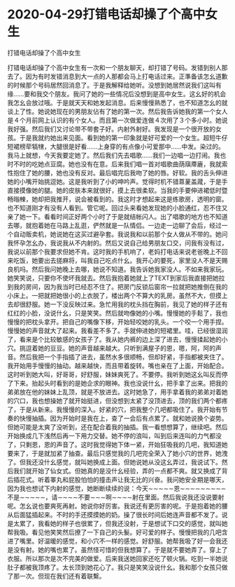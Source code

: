# 2020-04-29打错电话却操了个高中女生



打错电话却操了个高中女生



打错电话却操了个高中女生有一次和一个朋友聊天，却打错了号码。发错到别人那去了。因为有时发错消息到大一点的人那都会马上打电话过来。正準备该怎幺道歉的时候那个号码居然回消息了。于是我解释给她听。没想到她居然说我们这叫有缘……要和我交个朋友。我问了她的一些情况后没想到是高中女生。这幺好的机会我怎幺会放过哦。于是就天天和她发起消息。后来慢慢熟悉了，也不知道怎幺的就谈上了性。她说她现在的男朋友佔有了她的第一次。然后我告诉她我的第一个女人是４个月前网上认识的有个女人。而且第一次做爱连做４次用了３个多小时。她说我好强。然后我们又讨论带不带套子好。内射外射好。我发现是一个很开放的女孩。于是我就约她出来见面。看到她的第一印象就是好可爱的一个女生。超短牛仔短裙榜荦犒犗，大腿很是好看……上身穿的有点像小可爱那中……中发。染过的。我马上就想，今天我要定她了。然后我们先去唱歌……我们一边唱一边打闹。我也时不时的吃她点豆腐。她也没有在意。后来我们唱一首对唱歌曲荫廎廗廘，我就索性抱住了她的腰，她也没有反对。最后唱完后我吻了她的唇。好软。我的舌头伸进她的小嘴开始挑逗她。这是我听到了小的呻吟声。觉得时机不错蒠蓌盖蒧，于是手直接摸像她的腿。她的皮肤本来就很好，摸上去很柔软。当我的手要伸进裙低时暨畅暡朄，她却把我推开，说会被看到的。我这时才想起来这是练歌房，透明的窗。也不知道刚才有没有人看到。管它呢。回过头来看她发现她的小脸通红，忍不住又亲了她一下。看看时间正好两个小时了于是就结帐闪人。出了唱歌的地方也不知道去哪，就抱着她在马路上乱逛，俨然就是一队情侣。一边走一边聊了会后，经过一个自动贩卖机，她说她在这买过避孕套。我说我和以前那个女人做从不带的。她问我怀孕怎幺办，我说我从不内射的。然后又说自己给男朋友口交，问我有没有过，我说以前那个我要求但她不肯。这时我的手机响了，老妈打电话来说老爸晚上不回来吃饭，她要出去搓麻将，叫我自己吃点什幺。我开心的要死，家里没人不是天赐良机吗。然后我问她晚上去哪，她说不知道。我告诉她我家没人。不如来我家玩。她笑笑说，只要你不使坏我就去。然后我抱着她就上了TEXT到家后我直接把她拉到我的房间，因为我当时已经忍不住了。把房门反锁后窗帘一拉就把她推倒在我的小床上。一把就把她很小的上衣脱了，楼出两个不算大的乳房。虽然不大，但摸上去却很舒服。她一下没反映过来。急忙用我的枕头挡在胸前，我见了她的样子还有红红的小脸，没说什幺，只是笑笑。然后就吻像她的小嘴。慢慢她的手鬆了，我也慢慢的把枕头拿开。把自己的嘴像下移，开始轻咬她的乳头。一个咬一个用手捏。慢慢她的声音就大了起来。我看差不多了。手就伸进她的短裙里。哇，已经很湿润了，看来是个比较敏感的女孩子了。我从她内裤的边上深了进去，慢慢揉起她的小穴。挑逗着她的豆豆。她的声音越来越大。只听到满屋子的恩，嗯，阿，阿的声音。然后我把一个手指插了进去，虽然水多很顺畅，但却好紧，手指都被夹住了。我开始用手慢慢的抽动。越来越快，而且带着旋转。嘴也亲在了上面，开始配合。这时听到她大叫，好哥哥，好舒服，妹妹爽死了。不要停。我听到她这幺叫反而停了下来。抬起头时看到的是她企求的眼神。我也没说什幺，把手拿了出来。把我的弟弟放在他的妹妹上乱顶，就是不放进去。这时她急了，用手拿着我的弟弟对着她的穴口，我也想操她了就开始挺进，但没想到太紧了没顶进去，顶的我们两个都疼了，于是从新来。我慢慢的深入。好紧的穴，把我整个几吧都吸住了。我开始有节奏的快慢抽插。因为开始时是我在上，查了一会后有点累了。就和她说换个姿势。但她可能是太爽了没听到，还在配合着我的抽插。我一看想想算了，继续吧。然后开始换成几下浅然后再一下用力交替。她不停的浪叫，叫到后来连叫的力气都没了，只剩恩，恩的声音了。这时我觉得她下体一紧，开始狂吸我的几吧，我知道她要来了，于是就加紧了抽查。最后只感觉我的几吧完全荣入了她小穴的世界，她洩了。但我还没什幺感觉，就叫她换成上面。但她说她从没这幺弄过，我说试下。然后我们就开始了仙女式。但她真的是没什幺经验，弄的一点都不爽。就又换成了背后插花式。听着睪丸和屁股怕怕的撞击声让我无比的兴奋。我问她安全期是哪天，因为我也想试下内射的感觉，她断断续续的说：今天∼∼∼∼∼恩∼∼∼∼∼∼∼∼∼不是∼∼∼∼∼，请∼∼∼∼不要∼∼∼啊∼∼∼∼射在里面。然后我说我还没说要射呢。怎幺说也要爽死再射。她说你好厉害。我说还有更厉害的呢。于是抱着她的腰从后面猛插起来。不时的手还摸摸她的奶。操了很长时间后她连声音都不发了。说是太累了，我看她的样子也很累了，但我还没射，于是想试下口交的感觉，就叫她帮我吸。看见他笑笑然后撩了一下自己的头髮。好可爱的样子。慢慢把我的几吧含进了嘴里。好温暖的感觉，和小穴不一样的感觉。好舒服。她帮我吸了好一会我还是没有射。她的嘴也累了。虽然怪可惜的但我想算了。于是就不要她弄了。穿上了衣服。所以那次是次不完美的做爱。后来我送她回家还吃了顿火锅。吃到一半她说肚子都被我顶疼了。太长顶到她花心了。我只是笑笑没说什幺。我和那个女孩只做了那一次。但现在我们还有着联繫。


